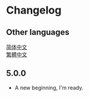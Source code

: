 # Changelog

## Other languages

[简体中文](./CHANGELOG.zh-CN.md)  
[繁體中文](./CHANGELOG.zh-TW.md)

## 5.0.0

- A new beginning, I'm ready.
